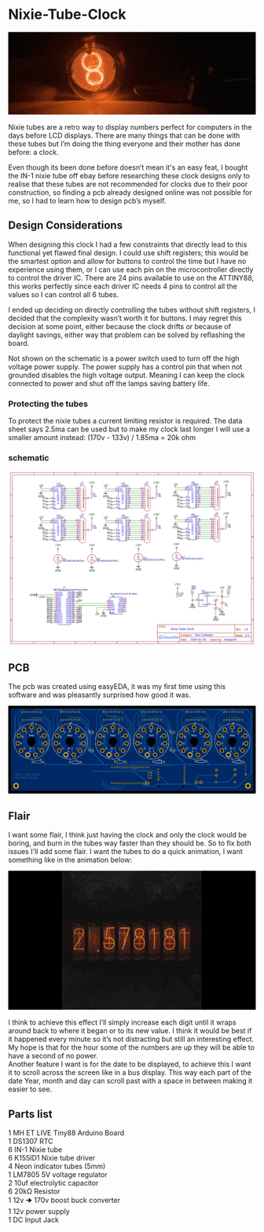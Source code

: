 # Nixie-Tube-Clock 

![picture of glowing tube](img/glowing-tube.jpg)

Nixie tubes are a retro way to display numbers perfect for computers in the days before LCD displays. There are many things that can be done with these tubes but I’m doing the thing everyone and their mother has done before: a clock.   

Even though its been done before doesn’t mean it's an easy feat, I bought the IN-1 nixie tube off ebay before researching these clock designs only to realise that these tubes are not recommended for clocks due to their poor construction, so finding a pcb already designed online was not possible for me, so I had to learn how to design pcb’s myself. 

## Design Considerations

When designing this clock I had a few constraints that directly lead to this functional yet flawed final design. I could use shift registers; this would be the smartest option and allow for buttons to control the time but I have no experience using them, or I can use each pin on the microcontroller directly to control the driver IC. There are 24 pins available to use on the ATTINY88, this works perfectly since each driver IC needs 4 pins to control all the values so I can control all 6 tubes. 

I ended up deciding on directly controlling the tubes without shift registers, I decided that the complexity wasn’t worth it for buttons. I may regret this decision at some point, either because the clock drifts or because of daylight savings, either way that problem can be solved by reflashing the board.   

Not shown on the schematic is a power switch used to turn off the high voltage power supply. The power supply has a control pin that when not grounded disables the high voltage output. Meaning I can keep the clock connected to power and shut off the lamps saving battery life.  

### Protecting the tubes
To protect the nixie tubes a current limiting resistor is required. The data sheet says 2.5ma can be used but to make my clock last longer I will use a smaller amount instead:			(170v - 133v) / 1.85ma = 20k ohm   

### schematic
![schematic of clock](img/Schematic_Nixie_Clock.png)

## PCB
The pcb was created using easyEDA, it was my first time using this software and was pleasantly surprised how good it was.

![PCB of clock](img/Nixie-Tube-Clock-PCB.svg)

## Flair
I want some flair, I think just having the clock and only the clock would be boring, and burn in the tubes way faster than they should be. So to fix both issues I'll add some flair. I want the tubes to do a quick animation, I want something like in the animation below:   

![animation of tube](img/animation.gif)

I think to achieve this effect I’ll simply increase each digit until it wraps around back to where it began or to its new value. I think it would be best if it happened every minute so it’s not distracting but still an interesting effect. My hope is that for the hour some of the numbers are up they will be able to have a second of no power.   
Another feature I want is for the date to be displayed, to achieve this I want it to scroll across the screen like in a bus display. This way each part of the date Year, month and day can scroll past with a space in between making it easier to see.   


## Parts list
1	MH ET LIVE Tiny88 Arduino Board  
1	DS1307 RTC    
6	IN-1 Nixie tube  
6 	K155ID1 Nixie tube driver  
4 	Neon indicator tubes (5mm)  
1 	LM7805 5V voltage regulator  
2	10uf electrolytic capacitor  
6	20kΩ Resistor  
1	12v 🠊 170v boost buck converter   
1	12v power supply  
1	DC Input Jack   


